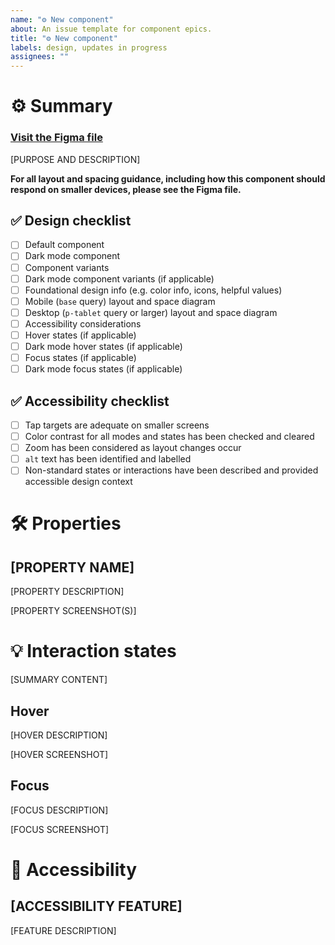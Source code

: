 ```yaml
---
name: "⚙️ New component"
about: An issue template for component epics.
title: "⚙️ New component"
labels: design, updates in progress
assignees: ""
---
```


# ⚙️ Summary

### [Visit the Figma file]()

[PURPOSE AND DESCRIPTION]

**For all layout and spacing guidance, including how this component should respond on smaller devices, please see the Figma file.**

## ✅ Design checklist

- [ ] Default component
- [ ] Dark mode component
- [ ] Component variants
- [ ] Dark mode component variants (if applicable)
- [ ] Foundational design info (e.g. color info, icons, helpful values)
- [ ] Mobile (`base` query) layout and space diagram
- [ ] Desktop (`p-tablet` query or larger) layout and space diagram
- [ ] Accessibility considerations
- [ ] Hover states (if applicable)
- [ ] Dark mode hover states (if applicable)
- [ ] Focus states (if applicable)
- [ ] Dark mode focus states (if applicable)

## ✅ Accessibility checklist

- [ ] Tap targets are adequate on smaller screens
- [ ] Color contrast for all modes and states has been checked and cleared
- [ ] Zoom has been considered as layout changes occur
- [ ] `alt` text has been identified and labelled
- [ ] Non-standard states or interactions have been described and provided accessible design context

# 🛠️ Properties

## [PROPERTY NAME]

[PROPERTY DESCRIPTION]

[PROPERTY SCREENSHOT(S)]

# 💡 Interaction states

[SUMMARY CONTENT]

## Hover

[HOVER DESCRIPTION]

[HOVER SCREENSHOT]

## Focus

[FOCUS DESCRIPTION]

[FOCUS SCREENSHOT]

# 🥰 Accessibility

## [ACCESSIBILITY FEATURE]

[FEATURE DESCRIPTION]
